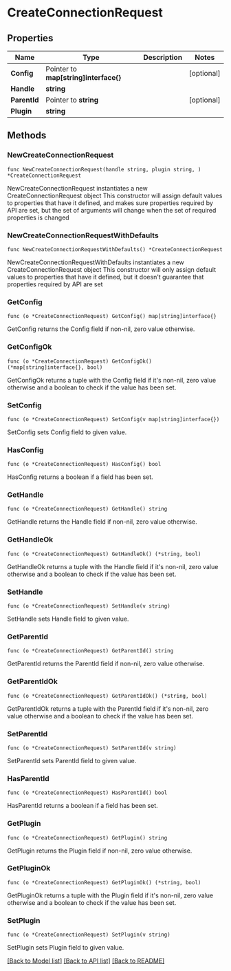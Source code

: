 # CreateConnectionRequest

## Properties

Name | Type | Description | Notes
------------ | ------------- | ------------- | -------------
**Config** | Pointer to **map[string]interface{}** |  | [optional] 
**Handle** | **string** |  | 
**ParentId** | Pointer to **string** |  | [optional] 
**Plugin** | **string** |  | 

## Methods

### NewCreateConnectionRequest

`func NewCreateConnectionRequest(handle string, plugin string, ) *CreateConnectionRequest`

NewCreateConnectionRequest instantiates a new CreateConnectionRequest object
This constructor will assign default values to properties that have it defined,
and makes sure properties required by API are set, but the set of arguments
will change when the set of required properties is changed

### NewCreateConnectionRequestWithDefaults

`func NewCreateConnectionRequestWithDefaults() *CreateConnectionRequest`

NewCreateConnectionRequestWithDefaults instantiates a new CreateConnectionRequest object
This constructor will only assign default values to properties that have it defined,
but it doesn't guarantee that properties required by API are set

### GetConfig

`func (o *CreateConnectionRequest) GetConfig() map[string]interface{}`

GetConfig returns the Config field if non-nil, zero value otherwise.

### GetConfigOk

`func (o *CreateConnectionRequest) GetConfigOk() (*map[string]interface{}, bool)`

GetConfigOk returns a tuple with the Config field if it's non-nil, zero value otherwise
and a boolean to check if the value has been set.

### SetConfig

`func (o *CreateConnectionRequest) SetConfig(v map[string]interface{})`

SetConfig sets Config field to given value.

### HasConfig

`func (o *CreateConnectionRequest) HasConfig() bool`

HasConfig returns a boolean if a field has been set.

### GetHandle

`func (o *CreateConnectionRequest) GetHandle() string`

GetHandle returns the Handle field if non-nil, zero value otherwise.

### GetHandleOk

`func (o *CreateConnectionRequest) GetHandleOk() (*string, bool)`

GetHandleOk returns a tuple with the Handle field if it's non-nil, zero value otherwise
and a boolean to check if the value has been set.

### SetHandle

`func (o *CreateConnectionRequest) SetHandle(v string)`

SetHandle sets Handle field to given value.


### GetParentId

`func (o *CreateConnectionRequest) GetParentId() string`

GetParentId returns the ParentId field if non-nil, zero value otherwise.

### GetParentIdOk

`func (o *CreateConnectionRequest) GetParentIdOk() (*string, bool)`

GetParentIdOk returns a tuple with the ParentId field if it's non-nil, zero value otherwise
and a boolean to check if the value has been set.

### SetParentId

`func (o *CreateConnectionRequest) SetParentId(v string)`

SetParentId sets ParentId field to given value.

### HasParentId

`func (o *CreateConnectionRequest) HasParentId() bool`

HasParentId returns a boolean if a field has been set.

### GetPlugin

`func (o *CreateConnectionRequest) GetPlugin() string`

GetPlugin returns the Plugin field if non-nil, zero value otherwise.

### GetPluginOk

`func (o *CreateConnectionRequest) GetPluginOk() (*string, bool)`

GetPluginOk returns a tuple with the Plugin field if it's non-nil, zero value otherwise
and a boolean to check if the value has been set.

### SetPlugin

`func (o *CreateConnectionRequest) SetPlugin(v string)`

SetPlugin sets Plugin field to given value.



[[Back to Model list]](../README.md#documentation-for-models) [[Back to API list]](../README.md#documentation-for-api-endpoints) [[Back to README]](../README.md)


